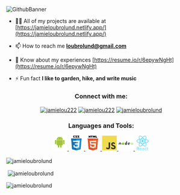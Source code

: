 

<!--
**JamieLouBrolund/JamieLouBrolund** is a ✨ _special_ ✨ repository because its `README.md` (this file) appears on your GitHub profile.
-->
![GithubBanner](https://user-images.githubusercontent.com/94914187/184497792-efecfa15-2d4d-4fa4-992d-9f7e754aac2a.png)
<!--<h1 align="center">Hi 👋, I'm Jamie Lou Brolund</h1>
<h3 align="center">A passionate Full-stack Developer from Nashville, TN</h3> -->

<!--<p align="center"> <a href="https://twitter.com/jamielou222" target="blank"><img src="https://img.shields.io/twitter/follow/jamielou222?logo=twitter&style=for-the-badge" alt="jamielou222" /></a> </p> -->

- 👨‍💻 All of my projects are available at [https://jamieloubrolund.netlify.app/](https://jamieloubrolund.netlify.app/)

- 📫 How to reach me **loubrolund@gmail.com**

- 📄 Know about my experiences [https://resume.io/r/6epywNgHt](https://resume.io/r/6epywNgHt)

- ⚡ Fun fact **I like to garden, hike, and write music**

<h3 align="center">Connect with me:</h3>
<p align="center">
<a href="https://codepen.io/jamielou222" target="blank"><img align="center" src="https://raw.githubusercontent.com/rahuldkjain/github-profile-readme-generator/master/src/images/icons/Social/codepen.svg" alt="jamielou222" height="30" width="40" /></a>
<a href="https://twitter.com/jamielou222" target="blank"><img align="center" src="https://raw.githubusercontent.com/rahuldkjain/github-profile-readme-generator/master/src/images/icons/Social/twitter.svg" alt="jamielou222" height="30" width="40" /></a>
<a href="https://linkedin.com/in/jamieloubrolund" target="blank"><img align="center" src="https://raw.githubusercontent.com/rahuldkjain/github-profile-readme-generator/master/src/images/icons/Social/linked-in-alt.svg" alt="jamieloubrolund" height="30" width="40" /></a>
</p>

<h3 align="center">Languages and Tools:</h3>
<p align="center"> <a href="https://developer.android.com" target="_blank" rel="noreferrer"> <img src="https://raw.githubusercontent.com/devicons/devicon/master/icons/android/android-original-wordmark.svg" alt="android" width="40" height="40"/> </a> <a href="https://www.w3schools.com/css/" target="_blank" rel="noreferrer"> <img src="https://raw.githubusercontent.com/devicons/devicon/master/icons/css3/css3-original-wordmark.svg" alt="css3" width="40" height="40"/> </a> <a href="https://www.w3.org/html/" target="_blank" rel="noreferrer"> <img src="https://raw.githubusercontent.com/devicons/devicon/master/icons/html5/html5-original-wordmark.svg" alt="html5" width="40" height="40"/> </a> <a href="https://developer.mozilla.org/en-US/docs/Web/JavaScript" target="_blank" rel="noreferrer"> <img src="https://raw.githubusercontent.com/devicons/devicon/master/icons/javascript/javascript-original.svg" alt="javascript" width="40" height="40"/> </a> <a href="https://nodejs.org" target="_blank" rel="noreferrer"> <img src="https://raw.githubusercontent.com/devicons/devicon/master/icons/nodejs/nodejs-original-wordmark.svg" alt="nodejs" width="40" height="40"/> </a> <a href="https://reactjs.org/" target="_blank" rel="noreferrer"> <img src="https://raw.githubusercontent.com/devicons/devicon/master/icons/react/react-original-wordmark.svg" alt="react" width="40" height="40"/> </a> </p>

<p><img align="center" src="https://github-readme-stats.vercel.app/api/top-langs?username=jamieloubrolund&show_icons=true&locale=en&layout=compact" alt="jamieloubrolund" /></p>

<p>&nbsp;<img align="center" src="https://github-readme-stats.vercel.app/api?username=jamieloubrolund&show_icons=true&locale=en" alt="jamieloubrolund" /></p>

<p><img align="center" src="https://github-readme-streak-stats.herokuapp.com/?user=jamieloubrolund&" alt="jamieloubrolund" /></p>


